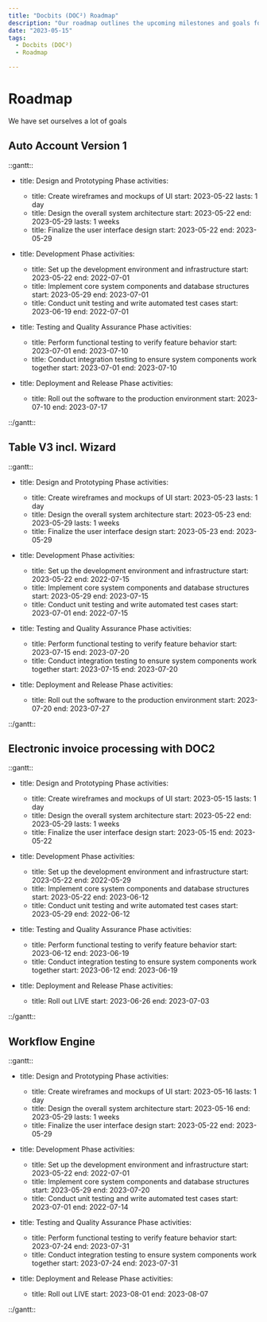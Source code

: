 ```yaml
---
title: "Docbits (DOC²) Roadmap"
description: "Our roadmap outlines the upcoming milestones and goals for Docbits (DOC²) in the second and third quarters of 2023."
date: "2023-05-15"
tags:
  - Docbits (DOC²)
  - Roadmap

---
```




# Roadmap


We have set ourselves a lot of goals 

## Auto Account Version 1

::gantt::

- title: Design and Prototyping Phase
  activities:
  - title: Create wireframes and mockups of UI
    start: 2023-05-22
    lasts: 1 day
  - title: Design the overall system architecture
    start: 2023-05-22
    end: 2023-05-29
    lasts: 1 weeks
  - title: Finalize the user interface design
    start: 2023-05-22
    end: 2023-05-29

- title: Development Phase
  activities:
  - title: Set up the development environment and infrastructure
    start: 2023-05-22
    end: 2022-07-01
  - title: Implement core system components and database structures
    start: 2023-05-29
    end: 2023-07-01
  - title: Conduct unit testing and write automated test cases
    start: 2023-06-19
    end: 2022-07-01

- title: Testing and Quality Assurance Phase
  activities:
  - title: Perform functional testing to verify feature behavior
    start: 2023-07-01
    end: 2023-07-10
  - title: Conduct integration testing to ensure system components work together
    start: 2023-07-01
    end: 2023-07-10

- title: Deployment and Release Phase
  activities:
  - title: Roll out the software to the production environment
    start: 2023-07-10
    end: 2023-07-17

::/gantt::

## Table V3 incl. Wizard 



::gantt::

- title: Design and Prototyping Phase
  activities:
  - title: Create wireframes and mockups of UI
    start: 2023-05-23
    lasts: 1 day
  - title: Design the overall system architecture
    start: 2023-05-23
    end: 2023-05-29
    lasts: 1 weeks
  - title: Finalize the user interface design
    start: 2023-05-23
    end: 2023-05-29

- title: Development Phase
  activities:
  - title: Set up the development environment and infrastructure
    start: 2023-05-22
    end: 2022-07-15
  - title: Implement core system components and database structures
    start: 2023-05-29
    end: 2023-07-15
  - title: Conduct unit testing and write automated test cases
    start: 2023-07-01
    end: 2022-07-15

- title: Testing and Quality Assurance Phase
  activities:
  - title: Perform functional testing to verify feature behavior
    start: 2023-07-15
    end: 2023-07-20
  - title: Conduct integration testing to ensure system components work together
    start: 2023-07-15
    end: 2023-07-20

- title: Deployment and Release Phase
  activities:
  - title: Roll out the software to the production environment
    start: 2023-07-20
    end: 2023-07-27

::/gantt::




## Electronic invoice processing with DOC2 


::gantt::

- title: Design and Prototyping Phase
  activities:
  - title: Create wireframes and mockups of UI
    start: 2023-05-15
    lasts: 1 day
  - title: Design the overall system architecture
    start: 2023-05-22
    end: 2023-05-29
    lasts: 1 weeks
  - title: Finalize the user interface design
    start: 2023-05-15
    end: 2023-05-22

- title: Development Phase
  activities:
  - title: Set up the development environment and infrastructure
    start: 2023-05-22
    end: 2022-05-29
  - title: Implement core system components and database structures
    start: 2023-05-22
    end: 2023-06-12
  - title: Conduct unit testing and write automated test cases
    start: 2023-05-29
    end: 2022-06-12

- title: Testing and Quality Assurance Phase
  activities:
  - title: Perform functional testing to verify feature behavior
    start: 2023-06-12
    end: 2023-06-19
  - title: Conduct integration testing to ensure system components work together
    start: 2023-06-12
    end: 2023-06-19

- title: Deployment and Release Phase
  activities:
  - title: Roll out LIVE
    start: 2023-06-26
    end: 2023-07-03

::/gantt::



## Workflow Engine 


::gantt::

- title: Design and Prototyping Phase
  activities:
  - title: Create wireframes and mockups of UI
    start: 2023-05-16
    lasts: 1 day
  - title: Design the overall system architecture
    start: 2023-05-16
    end: 2023-05-29
    lasts: 1 weeks
  - title: Finalize the user interface design
    start: 2023-05-22
    end: 2023-05-29

- title: Development Phase
  activities:
  - title: Set up the development environment and infrastructure
    start: 2023-05-22
    end: 2022-07-01
  - title: Implement core system components and database structures
    start: 2023-05-29
    end: 2023-07-20
  - title: Conduct unit testing and write automated test cases
    start: 2023-07-01
    end: 2022-07-14

- title: Testing and Quality Assurance Phase
  activities:
  - title: Perform functional testing to verify feature behavior
    start: 2023-07-24
    end: 2023-07-31
  - title: Conduct integration testing to ensure system components work together
    start: 2023-07-24
    end: 2023-07-31

- title: Deployment and Release Phase
  activities:
  - title: Roll out LIVE
    start: 2023-08-01
    end: 2023-08-07

::/gantt::